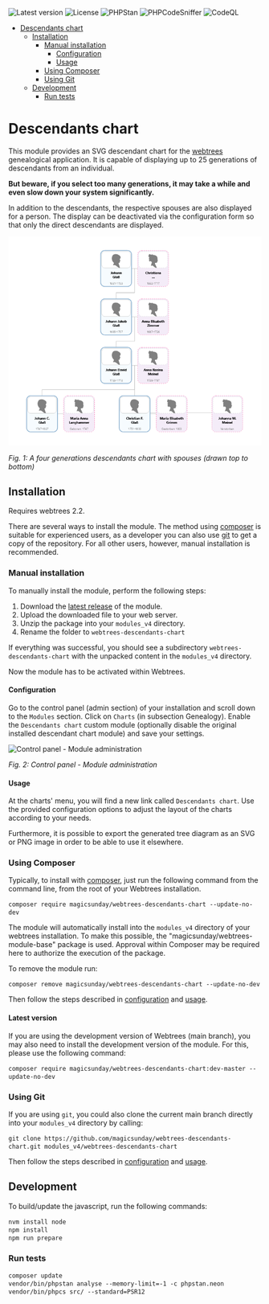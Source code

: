 ![Latest version](https://img.shields.io/github/v/release/magicsunday/webtrees-descendants-chart?sort=semver)
![License](https://img.shields.io/github/license/magicsunday/webtrees-descendants-chart)
![PHPStan](https://github.com/magicsunday/webtrees-descendants-chart/actions/workflows/phpstan.yml/badge.svg)
![PHPCodeSniffer](https://github.com/magicsunday/webtrees-descendants-chart/actions/workflows/phpcs.yml/badge.svg)
![CodeQL](https://github.com/magicsunday/webtrees-descendants-chart/actions/workflows/codeql-analysis.yml/badge.svg)


<!-- TOC -->
* [Descendants chart](#descendants-chart)
  * [Installation](#installation)
    * [Manual installation](#manual-installation)
      * [Configuration](#configuration)
      * [Usage](#usage)
    * [Using Composer](#using-composer)
    * [Using Git](#using-git)
  * [Development](#development)
    * [Run tests](#run-tests)
<!-- TOC -->


# Descendants chart
This module provides an SVG descendant chart for the [webtrees](https://www.webtrees.net) genealogical application.
It is capable of displaying up to 25 generations of descendants from an individual.

**But beware, if you select too many generations, it may take a while and even slow down your system significantly.**

In addition to the descendants, the respective spouses are also displayed for a person. The display can be 
deactivated via the configuration form so that only the direct descendants are displayed.

![descendants-chart-4-generations](assets/descendants-chart-4-generations.png)

*Fig. 1: A four generations descendants chart with spouses (drawn top to bottom)*


## Installation
Requires webtrees 2.2.

There are several ways to install the module. The method using [composer](#using-composer) is suitable 
for experienced users, as a developer you can also use [git](#using-git) to get a copy of the repository. For all other users, 
however, manual installation is recommended.

### Manual installation
To manually install the module, perform the following steps:

1. Download the [latest release](https://github.com/magicsunday/webtrees-descendants-chart/releases/latest) of the module.
2. Upload the downloaded file to your web server.
3. Unzip the package into your ``modules_v4`` directory.
4. Rename the folder to ``webtrees-descendants-chart``

If everything was successful, you should see a subdirectory ``webtrees-descendants-chart`` with the unpacked content 
in the ``modules_v4`` directory.

Now the module has to be activated within Webtrees.

#### Configuration
Go to the control panel (admin section) of your installation and scroll down to the ``Modules`` section. Click
on ``Charts`` (in subsection Genealogy). Enable the ``Descendants chart`` custom module (optionally disable the original
installed descendant chart module) and save your settings.

![Control panel - Module administration](assets/control-panel-modules.png)

*Fig. 2: Control panel - Module administration*

#### Usage
At the charts' menu, you will find a new link called `Descendants chart`. Use the provided configuration options
to adjust the layout of the charts according to your needs.

Furthermore, it is possible to export the generated tree diagram as an SVG or PNG image
in order to be able to use it elsewhere.


### Using Composer
Typically, to install with [composer](https://getcomposer.org/), just run the following command from the command line,
from the root of your Webtrees installation.

``` 
composer require magicsunday/webtrees-descendants-chart --update-no-dev
```

The module will automatically install into the ``modules_v4`` directory of your webtrees installation. 
To make this possible, the "magicsunday/webtrees-module-base" package is used. Approval within Composer
may be required here to authorize the execution of the package.

To remove the module run:
```
composer remove magicsunday/webtrees-descendants-chart --update-no-dev
```

Then follow the steps described in [configuration](#configuration) and [usage](#usage).

#### Latest version
If you are using the development version of Webtrees (main branch), you may also need to install the development
version of the module. For this, please use the following command:
```
composer require magicsunday/webtrees-descendants-chart:dev-master --update-no-dev
```


### Using Git
If you are using ``git``, you could also clone the current main branch directly into your ``modules_v4`` directory 
by calling:

```
git clone https://github.com/magicsunday/webtrees-descendants-chart.git modules_v4/webtrees-descendants-chart
```

Then follow the steps described in [configuration](#configuration) and [usage](#usage).


## Development
To build/update the javascript, run the following commands:

```
nvm install node
npm install
npm run prepare
```

### Run tests
```
composer update
vendor/bin/phpstan analyse --memory-limit=-1 -c phpstan.neon
vendor/bin/phpcs src/ --standard=PSR12
```

